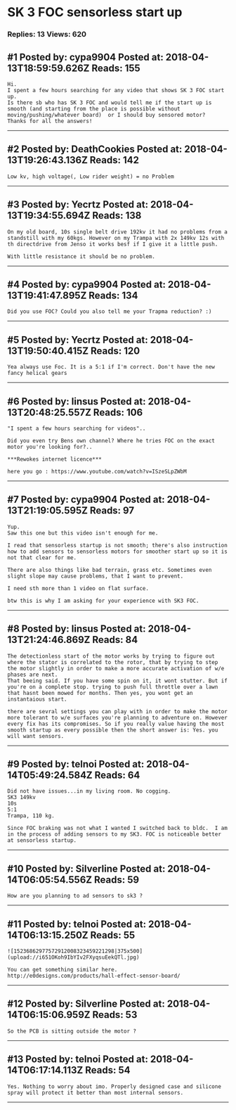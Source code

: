 # SK 3 FOC sensorless start up

### Replies: 13 Views: 620

## \#1 Posted by: cypa9904 Posted at: 2018-04-13T18:59:59.626Z Reads: 155

```
Hi. 
I spent a few hours searching for any video that shows SK 3 FOC start up.
Is there sb who has SK 3 FOC and would tell me if the start up is smooth (and starting from the place is possible without moving/pushing/whatever board)  or I should buy sensored motor?
Thanks for all the answers!
```

---
## \#2 Posted by: DeathCookies Posted at: 2018-04-13T19:26:43.136Z Reads: 142

```
Low kv, high voltage(, Low rider weight) = no Problem
```

---
## \#3 Posted by: Yecrtz Posted at: 2018-04-13T19:34:55.694Z Reads: 138

```
On my old board, 10s single belt drive 192kv it had no problems from a standstill with my 60kgs. However on my Trampa with 2x 149kv 12s with th directdrive from Jenso it works besf if I give it a little push.

With little resistance it should be no problem.
```

---
## \#4 Posted by: cypa9904 Posted at: 2018-04-13T19:41:47.895Z Reads: 134

```
Did you use FOC? Could you also tell me your Trapma reduction? :)
```

---
## \#5 Posted by: Yecrtz Posted at: 2018-04-13T19:50:40.415Z Reads: 120

```
Yea always use Foc. It is a 5:1 if I'm correct. Don't have the new fancy helical gears
```

---
## \#6 Posted by: linsus Posted at: 2018-04-13T20:48:25.557Z Reads: 106

```
"I spent a few hours searching for videos"..

Did you even try Bens own channel? Where he tries FOC on the exact motor you're looking for?..

***Rewokes internet licence***

here you go : https://www.youtube.com/watch?v=ISzeSLpZWbM
```

---
## \#7 Posted by: cypa9904 Posted at: 2018-04-13T21:19:05.595Z Reads: 97

```
Yup. 
Saw this one but this video isn't enough for me.

I read that sensorless startup is not smooth; there's also instruction how to add sensors to sensorless motors for smoother start up so it is not that clear for me.

There are also things like bad terrain, grass etc. Sometimes even slight slope may cause problems, that I want to prevent.

I need sth more than 1 video on flat surface.

btw this is why I am asking for your experience with SK3 FOC.
```

---
## \#8 Posted by: linsus Posted at: 2018-04-13T21:24:46.869Z Reads: 84

```
The detectionless start of the motor works by trying to figure out where the stator is correlated to the rotor, that by trying to step the motor slightly in order to make a more accurate activation of w/e phases are next. 
That beeing said. If you have some spin on it, it wont stutter. But if you're on a complete stop. trying to push full throttle over a lawn that hasnt been mowed for months. Then yes, you wont get an instantaious start. 

there are sevral settings you can play with in order to make the motor more tolerant to w/e surfaces you're planning to adventure on. However every fix has its compromises. So if you really value having the most smooth startup as every possible then the short answer is: Yes. you will want sensors.
```

---
## \#9 Posted by: telnoi Posted at: 2018-04-14T05:49:24.584Z Reads: 64

```
Did not have issues...in my living room. No cogging. 
SK3 149kv 
10s 
5:1   
Trampa, 110 kg.

Since FOC braking was not what I wanted I switched back to bldc.  I am in the process of adding sensors to my SK3. FOC is noticeable better at sensorless startup.
```

---
## \#10 Posted by: Silverline Posted at: 2018-04-14T06:05:54.556Z Reads: 59

```
How are you planning to ad sensors to sk3 ?
```

---
## \#11 Posted by: telnoi Posted at: 2018-04-14T06:13:15.250Z Reads: 55

```
![15236862977572912008323459221298|375x500](upload://i651OKoh9IbYIv2FXyqsuEekQTl.jpg)

You can get something similar here. 
http://e0designs.com/products/hall-effect-sensor-board/
```

---
## \#12 Posted by: Silverline Posted at: 2018-04-14T06:15:06.959Z Reads: 53

```
So the PCB is sitting outside the motor ?
```

---
## \#13 Posted by: telnoi Posted at: 2018-04-14T06:17:14.113Z Reads: 54

```
Yes. Nothing to worry about imo. Properly designed case and silicone spray will protect it better than most internal sensors.
```

---
